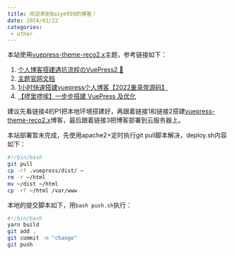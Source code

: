 ```yaml
---
title: 欢迎来到Baiye959的博客！
date: 2024/01/22
categories:
 - other
---
```

本站使用[vuepress-theme-reco2.x](https://vuepress-theme-reco.recoluan.com/)主题，参考链接如下：
1. [个人博客搭建遇坑流程のVuePress2 📕](https://juejin.cn/post/7140934570370662407)
2. [主题官网文档](https://vuepress-theme-reco.recoluan.com/docs/theme/frontmatter-home.html)
3. [1小时快速搭建vuepress个人博客【2022重录带源码】](https://www.bilibili.com/video/BV17t41177cr)
4. [【啰里啰嗦】一步步搭建 VuePress 及优化](https://www.bilibili.com/video/BV1vb411m7NY)

建议先看链接4的P1把本地环境搭建好，再跟着链接1和链接2搭建[vuepress-theme-reco2.x](https://vuepress-theme-reco.recoluan.com/)博客，最后跟着链接3把博客部署到云服务器上。

本站部署暂未完成，先使用apache2+定时执行git pull脚本解决，deploy.sh内容如下：
```bash
#!/bin/bash
git pull
cp -rf .vuepress/dist/ ~
rm -r ~/html
mv ~/dist ~/html
cp -rf ~/html /var/www
```

本地的提交脚本如下，用`bash push.sh`执行：
```bash
#!/bin/bash
yarn build
git add .
git commit -m "change"
git push
```